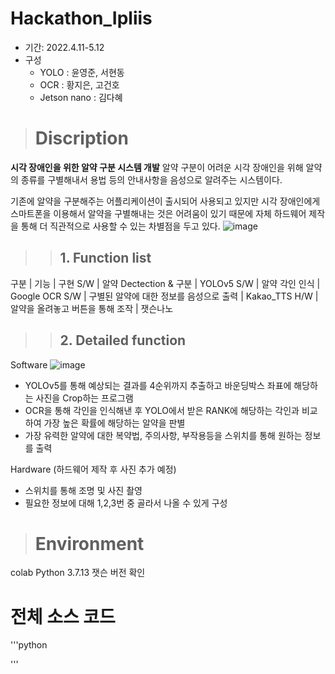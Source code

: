 # Hackathon_Ipliis
- 기간: 2022.4.11-5.12
- 구성
  - YOLO : 윤영준, 서현동
  - OCR  : 황지은, 고건호
  - Jetson nano  : 김다혜 

> # Discription
**시각 장애인을 위한 알약 구분 시스템 개발**
알약 구분이 어려운 시각 장애인을 위해 알약의 종류를 구별해내서 용법 등의 안내사항을 음성으로 알려주는 시스템이다. 

기존에 알약을 구분해주는 어플리케이션이 출시되어 사용되고 있지만 시각 장애인에게 스마트폰을 이용해서 알약을 구별해내는 것은
어려움이 있기 때문에 자체 하드웨어 제작을 통해 더 직관적으로 사용할 수 있는 차별점을 두고 있다. 
![image](https://user-images.githubusercontent.com/97325633/172160610-50b52fe1-f850-4917-b1e2-cc9c44446f4c.png)

> > ## 1. Function list
구분 | 기능 | 구현
S/W | 알약 Dectection & 구분 | YOLOv5
S/W | 알약 각인 인식 | Google OCR
S/W | 구별된 알약에 대한 정보를 음성으로 출력 | Kakao_TTS
H/W | 알약을 올려놓고 버튼을 통해 조작 | 잿슨나노

> > ## 2. Detailed function
Software
![image](https://user-images.githubusercontent.com/97325633/172170402-b59a6cc8-f0e7-4149-a8ac-cb0c099470d0.png)
- YOLOv5를 통해 예상되는 결과를 4순위까지 추출하고 바운딩박스 좌표에 해당하는 사진을 Crop하는 프로그램
- OCR을 통해 각인을 인식해낸 후 YOLO에서 받은 RANK에 해당하는 각인과 비교하여 가장 높은 확률에 해당하는 알약을 판별
- 가장 유력한 알약에 대한 복약법, 주의사항, 부작용등을 스위치를 통해 원하는 정보를 출력

Hardware
(하드웨어 제작 후 사진 추가 예정)
- 스위치를 통해 조명 및 사진 촬영
- 필요한 정보에 대해 1,2,3번 중 골라서 나올 수 있게 구성

> # Environment 
colab Python 3.7.13
잿슨 버전 확인

# 전체 소스 코드 
'''python

'''
